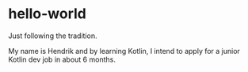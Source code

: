 # hello-world
Just following the tradition.

My name is Hendrik and by learning Kotlin, I intend to apply for a junior Kotlin dev job in about 6 months.
